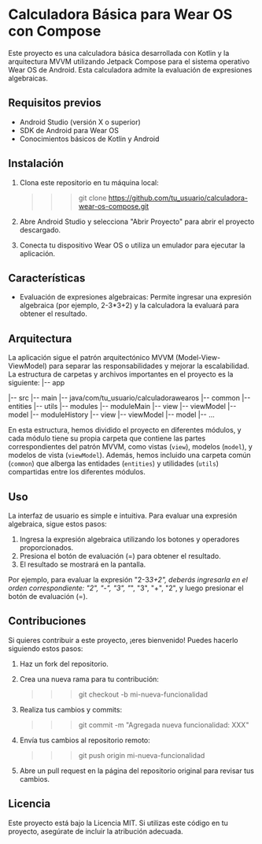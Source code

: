 # Calculadora Básica para Wear OS con Compose

Este proyecto es una calculadora básica desarrollada con Kotlin y la arquitectura MVVM utilizando Jetpack Compose para el sistema operativo Wear OS de Android. Esta calculadora admite la evaluación de expresiones algebraicas.

## Requisitos previos

- Android Studio (versión X o superior)
- SDK de Android para Wear OS
- Conocimientos básicos de Kotlin y Android

## Instalación

1. Clona este repositorio en tu máquina local:
   >>> git clone https://github.com/tu_usuario/calculadora-wear-os-compose.git
2. Abre Android Studio y selecciona "Abrir Proyecto" para abrir el proyecto descargado.

3. Conecta tu dispositivo Wear OS o utiliza un emulador para ejecutar la aplicación.

## Características

- Evaluación de expresiones algebraicas: Permite ingresar una expresión algebraica (por ejemplo, 2-3*3+2) y la calculadora la evaluará para obtener el resultado.

## Arquitectura

La aplicación sigue el patrón arquitectónico MVVM (Model-View-ViewModel) para separar las responsabilidades y mejorar la escalabilidad. La estructura de carpetas y archivos importantes en el proyecto es la siguiente:
|-- app

   |-- src
      |-- main
         |-- java/com/tu_usuario/calculadorawearos
            |-- common
               |-- entities
               |-- utils
            |-- modules
               |-- moduleMain
                  |-- view
                  |-- viewModel
                  |-- model
               |-- moduleHistory
                  |-- view
                  |-- viewModel
                  |-- model
               |-- ...

En esta estructura, hemos dividido el proyecto en diferentes módulos, y cada módulo tiene su propia carpeta que contiene las partes correspondientes del patrón MVVM, como vistas (`view`), modelos (`model`), y modelos de vista (`viewModel`). Además, hemos incluido una carpeta común (`common`) que alberga las entidades (`entities`) y utilidades (`utils`) compartidas entre los diferentes módulos.

## Uso

La interfaz de usuario es simple e intuitiva. Para evaluar una expresión algebraica, sigue estos pasos:

1. Ingresa la expresión algebraica utilizando los botones y operadores proporcionados.
2. Presiona el botón de evaluación (=) para obtener el resultado.
3. El resultado se mostrará en la pantalla.

Por ejemplo, para evaluar la expresión "2-3*3+2", deberás ingresarla en el orden correspondiente: "2", "-", "3", "*", "3", "+", "2", y luego presionar el botón de evaluación (=).

## Contribuciones

Si quieres contribuir a este proyecto, ¡eres bienvenido! Puedes hacerlo siguiendo estos pasos:

1. Haz un fork del repositorio.

2. Crea una nueva rama para tu contribución:
   >>> git checkout -b mi-nueva-funcionalidad
3. Realiza tus cambios y commits:
   >>> git commit -m "Agregada nueva funcionalidad: XXX"
4. Envía tus cambios al repositorio remoto:
   >>> git push origin mi-nueva-funcionalidad
5. Abre un pull request en la página del repositorio original para revisar tus cambios.

## Licencia

Este proyecto está bajo la Licencia MIT. Si utilizas este código en tu proyecto, asegúrate de incluir la atribución adecuada.
